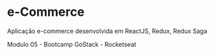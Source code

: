 # e-Commerce

Aplicação e-commerce desenvolvida em ReactJS, Redux, Redux Saga

Modulo 05 - Bootcamp GoStack - Rocketseat
